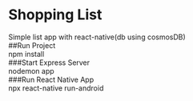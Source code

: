 # Shopping List  
Simple list app with react-native(db using cosmosDB)  
##Run Project  
npm install  
###Start Express Server  
nodemon app  
###Run React Native App  
npx react-native run-android  

